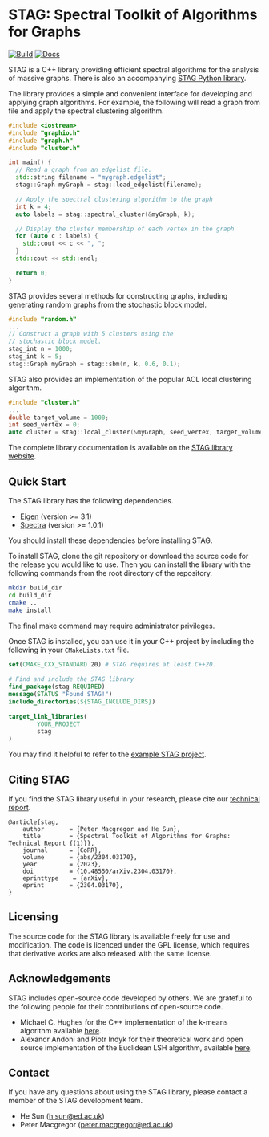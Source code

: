# STAG: Spectral Toolkit of Algorithms for Graphs

[![Build](https://github.com/pmacg/stag/actions/workflows/github-actions-test.yml/badge.svg?branch=main)](https://github.com/pmacg/stag/actions/workflows/github-actions-test.yml)
[![Docs](https://github.com/staglibrary/stag/actions/workflows/github-actions-docs.yml/badge.svg)](https://staglibrary.io/docs/cpp)

STAG is a C++ library providing efficient spectral algorithms for the analysis of massive graphs.
There is also an accompanying [STAG Python library](https://github.com/staglibrary/stagpy).

The library provides a simple and convenient interface for developing and applying graph algorithms.
For example, the following will read a graph from file and apply the spectral clustering algorithm.

```c++
#include <iostream>
#include "graphio.h"
#include "graph.h"
#include "cluster.h"

int main() {
  // Read a graph from an edgelist file.
  std::string filename = "mygraph.edgelist";
  stag::Graph myGraph = stag::load_edgelist(filename);

  // Apply the spectral clustering algorithm to the graph
  int k = 4;
  auto labels = stag::spectral_cluster(&myGraph, k);

  // Display the cluster membership of each vertex in the graph
  for (auto c : labels) {
    std::cout << c << ", ";
  }
  std::cout << std::endl;

  return 0;
}
```

STAG provides several methods for constructing graphs, including generating random graphs
from the stochastic block model.

```c++
#include "random.h"
...
// Construct a graph with 5 clusters using the 
// stochastic block model.
stag_int n = 1000;
stag_int k = 5;
stag::Graph myGraph = stag::sbm(n, k, 0.6, 0.1);
```

STAG also provides an implementation of the popular ACL local clustering algorithm.

```c++
#include "cluster.h"
...
double target_volume = 1000;
int seed_vertex = 0;
auto cluster = stag::local_cluster(&myGraph, seed_vertex, target_volume);
```

The complete library documentation is available on the [STAG library website](https://staglibrary.io/docs/cpp).

## Quick Start

The STAG library has the following dependencies.

- [Eigen](https://eigen.tuxfamily.org/index.php?title=Main_Page) (version >= 3.1)
- [Spectra](https://spectralib.org/) (version >= 1.0.1)

You should install these dependencies before installing STAG.

To install STAG, clone the git repository or download the source code for the release you
would like to use. Then you can install the library with the following commands from the
root directory of the repository.

```bash
mkdir build_dir
cd build_dir
cmake ..
make install
```

The final make command may require administrator privileges.

Once STAG is installed, you can use it in your C++ project by including the following in
your `CMakeLists.txt` file.

```cmake
set(CMAKE_CXX_STANDARD 20) # STAG requires at least C++20.
 
# Find and include the STAG library
find_package(stag REQUIRED)
message(STATUS "Found STAG!")
include_directories(${STAG_INCLUDE_DIRS})
 
target_link_libraries(
        YOUR_PROJECT
        stag
)
```

You may find it helpful to refer to the [example STAG project](https://github.com/staglibrary/example-stag-project).

## Citing STAG

If you find the STAG library useful in your research, please cite our [technical report](https://arxiv.org/abs/2304.03170).

```
@article{stag,
    author       = {Peter Macgregor and He Sun},
    title        = {Spectral Toolkit of Algorithms for Graphs: Technical Report {(1)}},
    journal      = {CoRR},
    volume       = {abs/2304.03170},
    year         = {2023},
    doi          = {10.48550/arXiv.2304.03170},
    eprinttype    = {arXiv},
    eprint       = {2304.03170},
}
```

## Licensing
The source code for the STAG library is available freely for use and modification.
The code is licenced under the GPL license, which requires that derivative works
are also released with the same license. 

## Acknowledgements

STAG includes open-source code developed by others. We are grateful to the following people for their contributions of
open-source code.

- Michael C. Hughes for the C++ implementation of the k-means algorithm available [here](https://github.com/michaelchughes/KMeansRex/).
- Alexandr Andoni and Piotr Indyk for their theoretical work and open source implementation of the Euclidean LSH algorithm, available [here](https://www.mit.edu/~andoni/LSH/).

## Contact

If you have any questions about using the STAG library, please contact a member of the STAG
development team.

- He Sun ([h.sun@ed.ac.uk](mailto:h.sun@ed.ac.uk))
- Peter Macgregor ([peter.macgregor@ed.ac.uk](mailto:peter.macgregor@ed.ac.uk))
